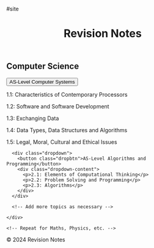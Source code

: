 #site
<!DOCTYPE html>
<html lang="en">
<head>
  <meta charset="UTF-8">
  <meta name="viewport" content="width=device-width, initial-scale=1.0">
  <title>Revision Notes</title>
  <link rel="stylesheet" href="styles.css">
</head>
<body>
  <header>
    <h1>Revision Notes</h1>
  </header>

  <div id="content">
    <div id="computer-science">
      <h2>Computer Science</h2>
      <div class="dropdown">
        <button class="dropbtn">AS-Level Computer Systems</button>
        <div class="dropdown-content">
          <p>1.1: Characteristics of Contemporary Processors</p>
          <p>1.2: Software and Software Development</p>
          <p>1.3: Exchanging Data</p>
          <p>1.4: Data Types, Data Structures and Algorithms</p>
          <p>1.5: Legal, Moral, Cultural and Ethical Issues</p>
        </div>
      </div>

      <div class="dropdown">
        <button class="dropbtn">AS-Level Algorithms and Programming</button>
        <div class="dropdown-content">
          <p>2.1: Elements of Computational Thinking</p>
          <p>2.2: Problem Solving and Programming</p>
          <p>2.3: Algorithms</p>
        </div>
      </div>

      <!-- Add more topics as necessary -->

    </div>

    <!-- Repeat for Maths, Physics, etc. -->

  </div>

  <footer>
    <p>&copy; 2024 Revision Notes</p>
  </footer>
</body>
</html>
